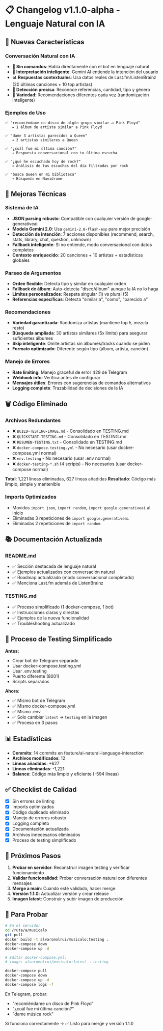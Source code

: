 # 📋 Changelog v1.1.0-alpha - Lenguaje Natural con IA

## 🎉 Nuevas Características

### Conversación Natural con IA
- **💬 Sin comandos**: Habla directamente con el bot en lenguaje natural
- **🧠 Interpretación inteligente**: Gemini AI entiende la intención del usuario
- **📊 Respuestas contextuales**: Usa datos reales de Last.fm/ListenBrainz (20 últimas canciones + 10 top artistas)
- **🎯 Detección precisa**: Reconoce referencias, cantidad, tipo y género
- **🔄 Variedad**: Recomendaciones diferentes cada vez (randomización inteligente)

### Ejemplos de Uso
```
✅ "recomiéndame un disco de algún grupo similar a Pink Floyd"
   → 1 álbum de artista similar a Pink Floyd

✅ "dame 3 artistas parecidos a Queen"
   → 3 artistas similares a Queen

✅ "¿cuál fue mi última canción?"
   → Respuesta conversacional con tu última escucha

✅ "¿qué he escuchado hoy de rock?"
   → Análisis de tus escuchas del día filtradas por rock

✅ "busca Queen en mi biblioteca"
   → Búsqueda en Navidrome
```

## 🔧 Mejoras Técnicas

### Sistema de IA
- **JSON parsing robusto**: Compatible con cualquier versión de google-generativeai
- **Modelo Gemini 2.0**: Usa `gemini-2.0-flash-exp` para mejor precisión
- **Detección de intención**: 7 acciones disponibles (recommend, search, stats, library, chat, question, unknown)
- **Fallback inteligente**: Si no entiende, modo conversacional con datos completos
- **Contexto enriquecido**: 20 canciones + 10 artistas + estadísticas globales

### Parseo de Argumentos
- **Orden flexible**: Detecta tipo y similar en cualquier orden
- **Fallback de álbum**: Auto-detecta "disco/álbum" aunque la IA no lo haga
- **Límites personalizados**: Respeta singular (1) vs plural (5)
- **Referencias específicas**: Detecta "similar a", "como", "parecido a"

### Recomendaciones
- **Variedad garantizada**: Randomiza artistas (mantiene top 5, mezcla resto)
- **Búsqueda ampliada**: 30 artistas similares (5x límite) para asegurar suficientes álbumes
- **Skip inteligente**: Omite artistas sin álbumes/tracks cuando se piden
- **Formato optimizado**: Diferente según tipo (álbum, artista, canción)

### Manejo de Errores
- **Rate limiting**: Manejo graceful de error 429 de Telegram
- **Webhook info**: Verifica antes de configurar
- **Mensajes útiles**: Errores con sugerencias de comandos alternativos
- **Logging completo**: Trazabilidad de decisiones de la IA

## 🗑️ Código Eliminado

### Archivos Redundantes
- ❌ `BUILD-TESTING-IMAGE.md` - Consolidado en TESTING.md
- ❌ `QUICKSTART-TESTING.md` - Consolidado en TESTING.md
- ❌ `RESUMEN-TESTING.txt` - Consolidado en TESTING.md
- ❌ `docker-compose.testing.yml` - No necesario (usar docker-compose.yml normal)
- ❌ `env.testing` - No necesario (usar .env normal)
- ❌ `docker-testing-*.sh` (4 scripts) - No necesarios (usar docker-compose normal)

**Total**: 1,221 líneas eliminadas, 627 líneas añadidas
**Resultado**: Código más limpio, simple y mantenible

### Imports Optimizados
- Movidos `import json`, `import random`, `import google.generativeai` al inicio
- Eliminadas 3 repeticiones de `import google.generativeai`
- Eliminadas 2 repeticiones de `import random`

## 📚 Documentación Actualizada

### README.md
- ✅ Sección destacada de lenguaje natural
- ✅ Ejemplos actualizados con conversación natural
- ✅ Roadmap actualizado (modo conversacional completado)
- ✅ Menciona Last.fm además de ListenBrainz

### TESTING.md
- ✅ Proceso simplificado (1 docker-compose, 1 bot)
- ✅ Instrucciones claras y directas
- ✅ Ejemplos de la nueva funcionalidad
- ✅ Troubleshooting actualizado

## 🔄 Proceso de Testing Simplificado

**Antes:**
- Crear bot de Telegram separado
- Usar docker-compose.testing.yml
- Usar .env.testing
- Puerto diferente (8001)
- Scripts separados

**Ahora:**
- ✅ Mismo bot de Telegram
- ✅ Mismo docker-compose.yml
- ✅ Mismo .env
- ✅ Solo cambiar `latest` → `testing` en la imagen
- ✅ Proceso en 3 pasos

## 📊 Estadísticas

- **Commits**: 14 commits en feature/ai-natural-language-interaction
- **Archivos modificados**: 12
- **Líneas añadidas**: +627
- **Líneas eliminadas**: -1,221
- **Balance**: Código más limpio y eficiente (-594 líneas)

## ✅ Checklist de Calidad

- [x] Sin errores de linting
- [x] Imports optimizados
- [x] Código duplicado eliminado
- [x] Manejo de errores robusto
- [x] Logging completo
- [x] Documentación actualizada
- [x] Archivos innecesarios eliminados
- [x] Proceso de testing simplificado

## 🚀 Próximos Pasos

1. **Probar en servidor**: Reconstruir imagen testing y verificar funcionamiento
2. **Validar funcionalidad**: Probar conversación natural con diferentes mensajes
3. **Merge a main**: Cuando esté validado, hacer merge
4. **Versión 1.1.0**: Actualizar versión y crear release
5. **Imagen latest**: Construir y subir imagen de producción

## 🎯 Para Probar

```bash
# En el servidor
cd /ruta/a/musicalo
git pull
docker build -t alvaromolrui/musicalo:testing .
docker-compose down
docker-compose up -d

# Editar docker-compose.yml:
# image: alvaromolrui/musicalo:latest → testing

docker-compose pull
docker-compose down
docker-compose up -d
docker-compose logs -f
```

En Telegram, probar:
- "recomiéndame un disco de Pink Floyd"
- "¿cuál fue mi última canción?"
- "dame música rock"

Si funciona correctamente → ✅ Listo para merge y versión 1.1.0

